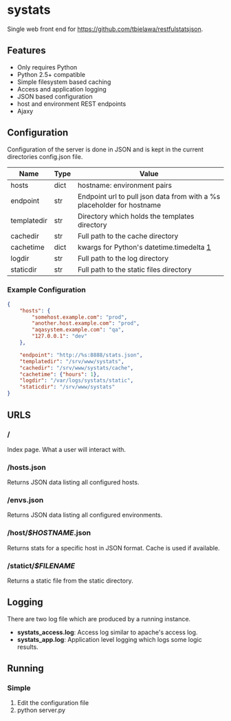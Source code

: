 # systats

Single web front end for https://github.com/tbielawa/restfulstatsjson.


## Features
* Only requires Python
* Python 2.5+ compatible
* Simple filesystem based caching
* Access and application logging
* JSON based configuration
* host and environment REST endpoints
* Ajaxy


## Configuration
Configuration of the server is done in JSON and is kept in the current directories config.json file.

| Name          | Type | Value                                         |
|---------------|------|-----------------------------------------------|
| hosts         | dict | hostname: environment pairs                   |
| endpoint      | str  | Endpoint url to pull json data from with a %s placeholder for hostname |
| templatedir   | str  | Directory which holds the templates directory |
| cachedir      | str  | Full path to the cache directory              |
| cachetime     | dict | kwargs for Python's datetime.timedelta [1](http://docs.python.org/2.6/library/datetime.html#datetime.timedelta) |
| logdir        | str  | Full path to the log directory                |
| staticdir     | str  | Full path to the static files directory       |

### Example Configuration
```json
{
    "hosts": {
        "somehost.example.com": "prod",
        "another.host.example.com": "prod",
        "aqasystem.example.com": "qa",
        "127.0.0.1": "dev"
    },

    "endpoint": "http://%s:8888/stats.json",
    "templatedir": "/srv/www/systats",
    "cachedir": "/srv/www/systats/cache",
    "cachetime": {"hours": 1},
    "logdir": "/var/logs/systats/static",
    "staticdir": "/srv/www/systats"
}
```


## URLS

### /
Index page. What a user will interact with.

### /hosts.json
Returns JSON data listing all configured hosts.

### /envs.json
Returns JSON data listing all configured environments.

### /host/*$HOSTNAME*.json
Returns stats for a specific host in JSON format. Cache is used if available.

### /statict/*$FILENAME*
Returns a static file from the static directory.


## Logging
There are two log file which are produced by a running instance.

* **systats_access.log**: Access log similar to apache's access log.
* **systats_app.log**: Application level logging which logs some logic results.


## Running

### Simple
1. Edit the configuration file
2. python server.py
